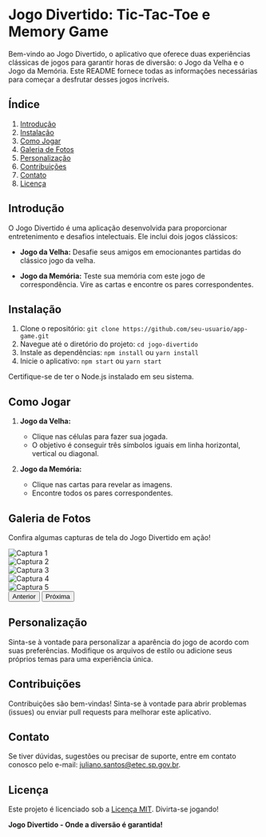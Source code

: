 # Jogo Divertido: Tic-Tac-Toe e Memory Game

Bem-vindo ao Jogo Divertido, o aplicativo que oferece duas experiências clássicas de jogos para garantir horas de diversão: o Jogo da Velha e o Jogo da Memória. Este README fornece todas as informações necessárias para começar a desfrutar desses jogos incríveis.

## Índice

1. [Introdução](#introdução)
2. [Instalação](#instalação)
3. [Como Jogar](#como-jogar)
4. [Galeria de Fotos](#galeria-de-fotos)
5. [Personalização](#personalização)
6. [Contribuições](#contribuições)
7. [Contato](#contato)
8. [Licença](#licença)

## Introdução

O Jogo Divertido é uma aplicação desenvolvida para proporcionar entretenimento e desafios intelectuais. Ele inclui dois jogos clássicos:

- **Jogo da Velha:** Desafie seus amigos em emocionantes partidas do clássico jogo da velha.

- **Jogo da Memória:** Teste sua memória com este jogo de correspondência. Vire as cartas e encontre os pares correspondentes.

## Instalação

1. Clone o repositório: `git clone https://github.com/seu-usuario/app-game.git`
2. Navegue até o diretório do projeto: `cd jogo-divertido`
3. Instale as dependências: `npm install` ou `yarn install`
4. Inicie o aplicativo: `npm start` ou `yarn start`

Certifique-se de ter o Node.js instalado em seu sistema.

## Como Jogar

1. **Jogo da Velha:**
   - Clique nas células para fazer sua jogada.
   - O objetivo é conseguir três símbolos iguais em linha horizontal, vertical ou diagonal.

2. **Jogo da Memória:**
   - Clique nas cartas para revelar as imagens.
   - Encontre todos os pares correspondentes.

## Galeria de Fotos

Confira algumas capturas de tela do Jogo Divertido em ação!

<div id="carouselExampleControls" class="carousel slide" data-bs-ride="carousel">
  <div class="carousel-inner">
    <div class="carousel-item active">
      <img src="https://raw.githubusercontent.com/DevSntosx71/App-Games/de7d4da08271aada886448f288ec831ed13835c3/github/Galeria%20(5).jpeg" class="d-block w-100" alt="Captura 1">
    </div>
    <div class="carousel-item">
      <img src="https://raw.githubusercontent.com/DevSntosx71/App-Games/de7d4da08271aada886448f288ec831ed13835c3/github/Galeria%20(2).jpeg" class="d-block w-100" alt="Captura 2">
    </div>
    <div class="carousel-item">
      <img src="https://raw.githubusercontent.com/DevSntosx71/App-Games/de7d4da08271aada886448f288ec831ed13835c3/github/Galeria%20(1).jpeg" class="d-block w-100" alt="Captura 3">
    </div>
    <div class="carousel-item">
      <img src="https://raw.githubusercontent.com/DevSntosx71/App-Games/de7d4da08271aada886448f288ec831ed13835c3/github/Galeria%20(3).jpeg" class="d-block w-100" alt="Captura 4">
    </div>
    <div class="carousel-item">
      <img src="https://raw.githubusercontent.com/DevSntosx71/App-Games/de7d4da08271aada886448f288ec831ed13835c3/github/Galeria%20(4).jpeg" class="d-block w-100" alt="Captura 5">
    </div>
  </div>
  <button class="carousel-control-prev" type="button" data-bs-target="#carouselExampleControls" data-bs-slide="prev">
    <span class="carousel-control-prev-icon" aria-hidden="true"></span>
    <span class="visually-hidden">Anterior</span>
  </button>
  <button class="carousel-control-next" type="button" data-bs-target="#carouselExampleControls" data-bs-slide="next">
    <span class="carousel-control-next-icon" aria-hidden="true"></span>
    <span class="visually-hidden">Próxima</span>
  </button>
</div>

## Personalização

Sinta-se à vontade para personalizar a aparência do jogo de acordo com suas preferências. Modifique os arquivos de estilo ou adicione seus próprios temas para uma experiência única.

## Contribuições

Contribuições são bem-vindas! Sinta-se à vontade para abrir problemas (issues) ou enviar pull requests para melhorar este aplicativo.

## Contato

Se tiver dúvidas, sugestões ou precisar de suporte, entre em contato conosco pelo e-mail: juliano.santos@etec.sp.gov.br.

## Licença

Este projeto é licenciado sob a [Licença MIT](LICENSE). Divirta-se jogando!

**Jogo Divertido - Onde a diversão é garantida!**